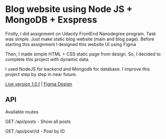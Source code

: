 # Blog website using Node JS + MongoDB + Exspress

Firstly, I did assignment on Udacity FrontEnd Nanodegree program. Task was simple. Just make static blog website (main and blog page). Before starting this assignment I designed this website UI using Figma



Then, I made simple HTML + CSS static page from design. So, I decided to complete this project with dynamic data.

I used NodeJS for backend and Mongodb for database. I improve this project step by step in near future.

[Live version 1.0.1](https://blog-nodejs-easy.herokuapp.com/) | [Figma Design](https://www.figma.com/file/Ok1Il0D2vddUfxrlbhAd6s/Blog-website?node-id=0%3A1)

## API
Available routes

GET /api/posts - Show all posts

GET /api/post/id - Post by ID